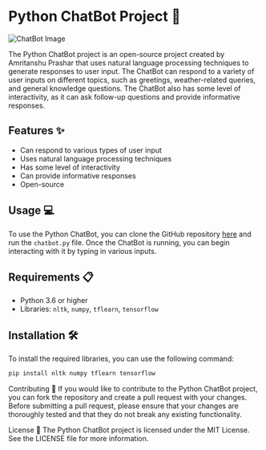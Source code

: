 # Python ChatBot Project :robot:

![ChatBot Image](https://img.freepik.com/free-vector/chatbot-artificial-intelligence-abstract-concept-illustration_335657-3723.jpg?w=200)

The Python ChatBot project is an open-source project created by Amritanshu Prashar that uses natural language processing techniques to generate responses to user input. The ChatBot can respond to a variety of user inputs on different topics, such as greetings, weather-related queries, and general knowledge questions. The ChatBot also has some level of interactivity, as it can ask follow-up questions and provide informative responses.

## Features :sparkles:

- Can respond to various types of user input
- Uses natural language processing techniques
- Has some level of interactivity
- Can provide informative responses
- Open-source

## Usage :computer:

To use the Python ChatBot, you can clone the GitHub repository [here](https://github.com/AmritanshuPrashar/python-ChatBot) and run the `chatbot.py` file. Once the ChatBot is running, you can begin interacting with it by typing in various inputs.

## Requirements :clipboard:

- Python 3.6 or higher
- Libraries: `nltk`, `numpy`, `tflearn`, `tensorflow`

## Installation :hammer_and_wrench:

To install the required libraries, you can use the following command:

```bash
pip install nltk numpy tflearn tensorflow
```
Contributing :handshake:
If you would like to contribute to the Python ChatBot project, you can fork the repository and create a pull request with your changes. Before submitting a pull request, please ensure that your changes are thoroughly tested and that they do not break any existing functionality.

License :scroll:
The Python ChatBot project is licensed under the MIT License. See the LICENSE file for more information.
